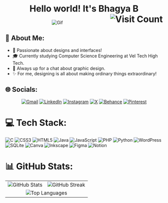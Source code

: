 <h1 align="center">
  Hello world! It's Bhagya B <img src="https://visitcount.itsvg.in/api?id=Bhagya-06&icon=0&color=10" alt="Visit Count" align="right">
</h1>

<div align="center">
  <img src="https://i.giphy.com/media/v1.Y2lkPTc5MGI3NjExOHYwNXJhdXozYnAyb3MzcnppOTR5czcyNzg4NnF0ZzdoanEzZHFtdyZlcD12MV9pbnRlcm5hbF9naWZfYnlfaWQmY3Q9Zw/RwODfjVRrYp6XHmFUV/giphy.gif" alt="Gif" >
</div>

<h2 style="flex: 1; border:none; text-decoration: none;">💫 About Me:</h2>

- 🤩 Passionate about designs and interfaces!
- 🎓 Currently studying Computer Science Engineering at Vel Tech High Tech.
- 💬 Always up for a chat about graphic design.
- ✨ For me, designing is all about making ordinary things extraordinary!

## 🌐 Socials:

<div align="center">
  <a href="mailto:bhagya6balaji@gmail.com"><img alt="Gmail" src="https://img.shields.io/badge/Gmail-D14836?style=for-the-badge&logo=gmail&logoColor=white" /></a>
  <a href="https://www.linkedin.com/in/bhagya-b-designer/"><img alt="LinkedIn" src="https://img.shields.io/badge/linkedin-%230077B5.svg?style=for-the-badge&logo=linkedin&logoColor=white" /></a>
  <a href="https://instagram.com/bhagya._.63"><img alt="Instagram" src="https://img.shields.io/badge/instagram-%23E4405F.svg?style=for-the-badge&logo=Instagram&logoColor=white" /></a>
  <a href="https://x.com/https://x.com/Bhagya77425867"><img alt="X" src="https://img.shields.io/badge/x-%231DA1F2.svg?style=for-the-badge&logo=x&logoColor=white" /></a>
  <a href="https://www.behance.net/bhagyabalaji"><img alt="Behance" src="https://img.shields.io/badge/Behance-1769ff?style=for-the-badge&logo=behance&logoColor=white" /></a>
  <a href="https://pinterest.com/https://in.pinterest.com/bhagya6balaji/"><img alt="Pinterest" src="https://img.shields.io/badge/Pinterest-%23E60023.svg?style=for-the-badge&logo=Pinterest&logoColor=white" /></a>
</div>


# 💻 Tech Stack:
![C](https://img.shields.io/badge/c-%2300599C.svg?style=for-the-badge&logo=c&logoColor=white)
![CSS3](https://img.shields.io/badge/css3-%231572B6.svg?style=for-the-badge&logo=css3&logoColor=white)
![HTML5](https://img.shields.io/badge/html5-%23E34F26.svg?style=for-the-badge&logo=html5&logoColor=white)
![Java](https://img.shields.io/badge/java-%23ED8B00.svg?style=for-the-badge&logo=openjdk&logoColor=white)
![JavaScript](https://img.shields.io/badge/javascript-%23323330.svg?style=for-the-badge&logo=javascript&logoColor=%23F7DF1E)
![PHP](https://img.shields.io/badge/php-%23777BB4.svg?style=for-the-badge&logo=php&logoColor=white)
![Python](https://img.shields.io/badge/python-3670A0?style=for-the-badge&logo=python&logoColor=ffdd54)
![WordPress](https://img.shields.io/badge/WordPress-%23117AC9.svg?style=for-the-badge&logo=WordPress&logoColor=white)
![SQLite](https://img.shields.io/badge/sqlite-%2307405e.svg?style=for-the-badge&logo=sqlite&logoColor=white)
![Canva](https://img.shields.io/badge/Canva-%2300C4CC.svg?style=for-the-badge&logo=Canva&logoColor=white)
![Inkscape](https://img.shields.io/badge/Inkscape-e0e0e0?style=for-the-badge&logo=inkscape&logoColor=080A13)
![Figma](https://img.shields.io/badge/figma-%23F24E1E.svg?style=for-the-badge&logo=figma&logoColor=white)
![Notion](https://img.shields.io/badge/Notion-%23000000.svg?style=for-the-badge&logo=notion&logoColor=white)

# 📊 GitHub Stats:

<div align="center">
  <table>
    <tr>
      <td>
        <img src="https://github-readme-stats.vercel.app/api?username=Bhagya-06&theme=radical&hide_border=false&include_all_commits=false&count_private=false" alt="GitHub Stats">
      </td>
      <td>
        <img src="https://github-readme-streak-stats.herokuapp.com/?user=Bhagya-06&theme=radical&hide_border=false" alt="GitHub Streak">
      </td>
    </tr>
    <tr>
      <td colspan="2" align="center">
        <img src="https://github-readme-stats.vercel.app/api/top-langs/?username=Bhagya-06&theme=radical&hide_border=false&include_all_commits=false&count_private=false&layout=compact" alt="Top Languages">
      </td>
    </tr>
  </table>
</div>



